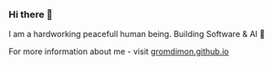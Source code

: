 ### Hi there 👋
I am a hardworking peacefull human being. Building Software & AI 👾

For more information about me - visit [gromdimon.github.io](https://gromdimon.github.io/)

<!-- ![My GitHub stats](https://github-readme-stats.vercel.app/api?username=gromdimon&count_private=true&show_icons=true&theme=transparent)
![](https://github-profile-summary-cards.vercel.app/api/cards/profile-details?username=gromdimon&theme=solarized_dark)
![](https://github-profile-summary-cards.vercel.app/api/cards/repos-per-language?username=gromdimon&theme=github)
![](https://github-profile-summary-cards.vercel.app/api/cards/most-commit-language?username=gromdimon&theme=github)
![](https://github-profile-summary-cards.vercel.app/api/cards/stats?username=gromdimon&theme=github)
![](https://github-profile-summary-cards.vercel.app/api/cards/productive-time?username=gromdimon&theme=github) 
